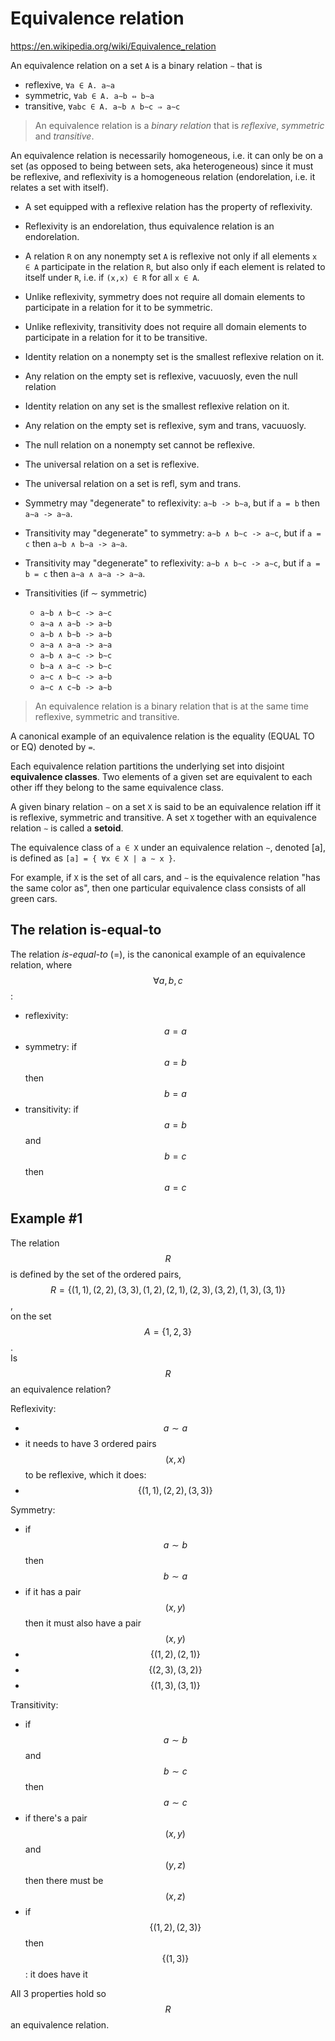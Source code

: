 # Equivalence relation

https://en.wikipedia.org/wiki/Equivalence_relation

An equivalence relation on a set `A` is a binary relation `∼` that is
- reflexive,  `∀a ∈ A. a∼a`
- symmetric,  `∀ab ∈ A. a∼b ⇔ b∼a`
- transitive, `∀abc ∈ A. a∼b ∧ b∼c ⇒ a∼c`

>An equivalence relation is a *binary relation* that is *reflexive*, *symmetric* and *transitive*.

An equivalence relation is necessarily homogeneous, i.e. it can only be on a set (as opposed to being between sets, aka heterogeneous) since it must be reflexive, and reflexivity is a homogeneous relation (endorelation, i.e. it relates a set with itself).

* A set equipped with a reflexive relation has the property of reflexivity.

* Reflexivity is an endorelation, thus equivalence relation is an endorelation.

* A relation `R` on any nonempty set `A` is reflexive not only if all elements `x ∈ A` participate in the relation `R`, but also only if each element is related to itself under `R`, i.e. if `(x,x) ∈ R` for all `x ∈ A`.
* Unlike reflexivity, symmetry does not require all domain elements to participate in a relation for it to be symmetric.
* Unlike reflexivity, transitivity does not require all domain elements to participate in a relation for it to be transitive.

* Identity relation on a nonempty set is the smallest reflexive relation on it.
* Any relation on the empty set is reflexive, vacuuosly, even the null relation
* Identity relation on any set is the smallest reflexive relation on it.
* Any relation on the empty set is reflexive, sym and trans, vacuuosly.
* The null relation on a nonempty set cannot be reflexive.
* The universal relation on a set is reflexive.
* The universal relation on a set is refl, sym and trans.

* Symmetry may "degenerate" to reflexivity: 
  `a∼b -> b∼a`, but if `a = b` then `a∼a -> a∼a`.
* Transitivity may "degenerate" to symmetry: 
  `a∼b ∧ b∼c -> a∼c`, but if `a = c` then `a∼b ∧ b∼a -> a∼a`.
* Transitivity may "degenerate" to reflexivity: 
  `a∼b ∧ b∼c -> a∼c`, but if `a = b = c` then `a∼a ∧ a∼a -> a∼a`.

* Transitivities (if ∼ symmetric)
  - `a∼b ∧ b∼c -> a∼c`
  - `a∼a ∧ a∼b -> a∼b`
  - `a∼b ∧ b∼b -> a∼b`
  - `a∼a ∧ a∼a -> a∼a`
  - `a∼b ∧ a∼c -> b∼c`
  - `b∼a ∧ a∼c -> b∼c`
  - `a∼c ∧ b∼c -> a∼b`
  - `a∼c ∧ c∼b -> a∼b`


>An equivalence relation is a binary relation that is at the same time reflexive, symmetric and transitive.



A canonical example of an equivalence relation is the equality (EQUAL TO or EQ) denoted by `=`.

Each equivalence relation partitions the underlying set into disjoint **equivalence classes**. Two elements of a given set are equivalent to each other iff they belong to the same equivalence class.

A given binary relation `∼` on a set `X` is said to be an equivalence relation iff it is reflexive, symmetric and transitive. A set `X` together with an equivalence relation `∼` is called a **setoid**.

The equivalence class of `a ∈ X` under an equivalence relation `∼`, denoted [a], is defined as `[a] = { ∀x ∈ X | a ∼ x }`.

For example, if `X` is the set of all cars, and `∼` is the equivalence relation "has the same color as", then one particular equivalence class consists of all green cars.



## The relation is-equal-to

The relation *is-equal-to* (=), is the canonical example of an equivalence relation, where $$\forall a, b, c$$:
* reflexivity: $$a = a$$
* symmetry: if $$a = b$$ then $$b = a$$
* transitivity: if $$a = b$$ and $$b = c$$ then $$a = c$$


## Example #1

The relation $$R$$ is defined by the set of the ordered pairs,   
$$R=\{(1,1),(2,2),(3,3),(1,2),(2,1),(2,3),(3,2),(1,3),(3,1)\}$$,    
on the set $$A=\{1,2,3\}$$.    
Is $$R$$ an equivalence relation?

Reflexivity:
- $$a \sim a$$
- it needs to have 3 ordered pairs $$(x,x)$$ to be reflexive, which it does:
- $$\{(1,1),(2,2),(3,3)\}$$

Symmetry:
- if $$a \sim b$$ then $$b \sim a$$
- if it has a pair $$(x,y)$$ then it must also have a pair $$(x,y)$$
- $$\{(1,2),(2,1)\}$$
- $$\{(2,3),(3,2)\}$$
- $$\{(1,3),(3,1)\}$$

Transitivity:
- if $$a \sim b$$ and $$b \sim c$$ then $$a \sim c$$
- if there's a pair $$(x,y)$$ and $$(y,z)$$ then there must be $$(x,z)$$
- if $$\{(1,2),(2,3)\}$$ then $$\{(1,3)\}$$: it does have it

All 3 properties hold so $$R$$ an equivalence relation.
